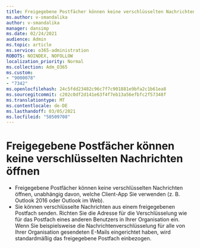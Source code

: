 ```yaml
---
title: Freigegebene Postfächer können keine verschlüsselten Nachrichten öffnen
ms.author: v-smandalika
author: v-smandalika
manager: dansimp
ms.date: 02/24/2021
audience: Admin
ms.topic: article
ms.service: o365-administration
ROBOTS: NOINDEX, NOFOLLOW
localization_priority: Normal
ms.collection: Adm_O365
ms.custom:
- "9000078"
- "7342"
ms.openlocfilehash: 24c5fdd23482c96c7f7c901881e9bfa2c1b61ea8
ms.sourcegitcommit: c202c0df2d141e63f4f7eb13a56efbfc2f57348f
ms.translationtype: MT
ms.contentlocale: de-DE
ms.lasthandoff: 03/05/2021
ms.locfileid: "50509708"
---
```

# <a name="shared-mailboxes-cant-open-encrypted-messages"></a>Freigegebene Postfächer können keine verschlüsselten Nachrichten öffnen

- Freigegebene Postfächer können keine verschlüsselten Nachrichten öffnen, unabhängig davon, welche Client-App Sie verwenden (z. B. Outlook 2016 oder Outlook im Web).
- Sie können verschlüsselte Nachrichten aus einem freigegebenen Postfach senden. Richten Sie die Adresse für die Verschlüsselung wie für das Postfach eines anderen Benutzers in Ihrer Organisation ein. Wenn Sie beispielsweise die Nachrichtenverschlüsselung für alle von Ihrer Organisation gesendeten E-Mails eingerichtet haben, wird standardmäßig das freigegebene Postfach einbezogen.
